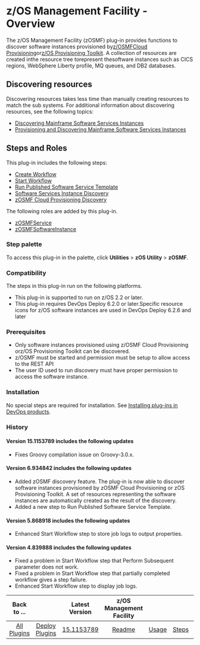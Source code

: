 
# z/OS Management Facility - Overview

The z/OS Management Facility (zOSMF) plug-in provides functions to discover software instances provisioned by[z/OSMFCloud Provisioning](https://www.ibm.com/systems/z/os/zos/features/zosmf/)or[z/OS Provisioning Toolkit](https://developer.ibm.com/mainframe/products/zospt/). A collection of resources are created inthe resource tree torepresent thesoftware instances such as CICS regions, WebSphere Liberty profile, MQ queues, and DB2 databases.

## Discovering resources

Discovering resources takes less time than manually creating resources to match the sub systems. For additional information about discovering resources, see the following topics:

* [Discovering Mainframe Software Services Instances](usage.md#discovering-mainframe-software-services-instances)
* [Provisioning and Discovering Mainframe Software Services Instances](usage.md#provisioning-discovering-mainframe-software-services-instances)

## Steps and Roles

This plug-in includes the following steps:

* [Create Workflow](steps.md#create-workflow)
* [Start Workflow](steps.md#start-workflow)
* [Run Published Software Service Template](steps.md#run-published-software-service-template)
* [Software Services Instance Discovery](steps.md#software-services-instance-discovery)
* [zOSMF Cloud Provisioning Discovery](steps.md#zosmf-cloud-provisioning-discovery)

The following roles are added by this plug-in.

* [zOSMFService](steps.md#zosmfservice-role)
* [zOSMFSoftwareInstance](steps.md#zosmfsoftwareinstance-role)

### Step palette

To access this plug-in in the palette, click **Utilities** > **zOS Utility** > **zOSMF**.

### Compatibility

The steps in this plug-in run on the following platforms.

* This plug-in is supported to run on z/OS 2.2 or later.
* This plug-in requires DevOps Deploy 6.2.0 or later.Specific resource icons for z/OS software instances are used in DevOps Deploy 6.2.6 and later

### Prerequisites

* Only software instances provisioned using z/OSMF Cloud Provisioning orz/OS Provisioning Toolkit can be discovered.
* z/OSMF must be started and permission must be setup to allow access to the REST API
* The user ID used to run discovery must have proper permission to access the software instance.

### Installation

No special steps are required for installation. See [Installing plug-ins in DevOps products](https://community.ibm.com/community/user/wasdevops/blogs/laurel-dickson-bull1/2022/06/13/install-plugins).

### History

#### Version 15.1153789 includes the following updates

* Fixes Groovy compilation issue on Groovy-3.0.x.

#### Version 6.934842 includes the following updates

* Added zOSMF discovery feature. The plug-in is now able to discover software instances provisioned by zOSMF Cloud Provisioning or zOS Provisioning Toolkit. A set of resources representing the software instances are automatically created as the result of the discovery.
* Added a new step to Run Published Software Service Template.

#### Version 5.868918 includes the following updates

* Enhanced Start Workflow step to store job logs to output properties.

#### Version 4.839888 includes the following updates

* Fixed a problem in Start Workflow step that Perform Subsequent parameter does not work.
* Fixed a problem in Start Workflow step that partially completed workflow gives a step failure.
* Enhanced Start Workflow step to display job logs.

|          Back to ...          | |         Latest Version         |                                                             z/OS Management Facility                                                              ||||
|:-----------------------------:|:------------------------------:|:-------------------------------------------------------------------------------------------------------------------------------------------------:|:-------------------:| :---: | :----: |:-------------------------:|
| [All Plugins](../../index.md) | [Deploy Plugins](../README.md) | [15.1153789](https://raw.githubusercontent.com/UrbanCode/IBM-UCD-PLUGINS/main/files/zosmf/ucd-zosmf-15.1153789) | [Readme](README.md) | [Usage](usage.md) | [Steps](steps.md) | [Downloads](downloads.md)|
